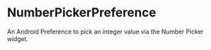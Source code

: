 NumberPickerPreference
======================

An Android Preference to pick an integer value via the Number Picker widget.
